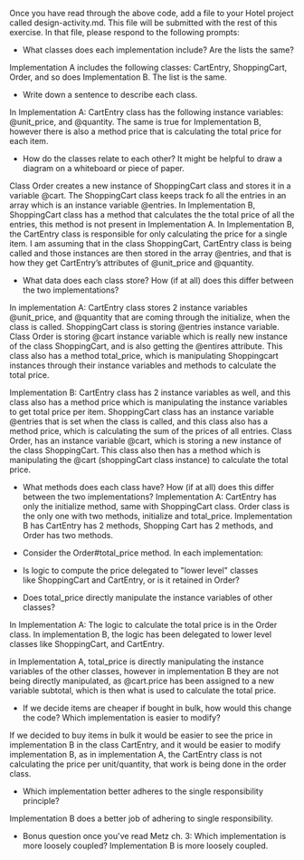Once you have read through the above code, add a file to your Hotel project called design-activity.md. This file will be submitted with the rest of this exercise. In that file, please respond to the following prompts:


* What classes does each implementation include? Are the lists the same?

Implementation A includes the following classes: CartEntry, ShoppingCart, Order, and so does Implementation B. The list is the same.  




* Write down a sentence to describe each class.

In Implementation A: CartEntry class has the following instance variables: @unit_price, and @quantity. The same is true for Implementation B, however there is also a method price that is calculating the total price for each item.

* How do the classes relate to each other? It might be helpful to draw a diagram on a whiteboard or piece of paper.

Class Order creates a new instance of ShoppingCart class and stores it in a variable @cart. The ShoppingCart class keeps track fo all the entries in an array which is an instance variable @entries. In Implementation B, ShoppingCart class has a method that calculates the the total price of all the entries, this method is not present in Implementation A.  In Implementation B, the CartEntry class is responsible for only calculating the price for a single item. I am assuming	that in the class ShoppingCart, CartEntry class is being called and those instances are then stored in the array @entries, and that is how they get CartEntry’s attributes of @unit_price and @quantity.

* What data does each class store? How (if at all) does this differ between the two implementations?

In implementation A: CartEntry class stores 2 instance variables @unit_price, and @quantity that are coming through the initialize, when the class is called.
ShoppingCart class is storing @entries instance variable.
Class Order is storing @cart instance variable which is really new instance of the class ShoppingCart, and is also getting the @entires attribute. This class also has a method total_price, which is manipulating Shoppingcart instances through their instance variables and methods to calculate the total price.

Implementation B: CartEntry class has 2 instance variables as well, and this class also has a method price which is manipulating the instance variables to get total price per item.
ShoppingCart class has an instance variable @entries that is set when the class is called, and this class also has a method price, which is calculating the sum of the prices of all entries.
Class Order, has an instance variable @cart, which is storing a new instance of the class ShoppingCart. This class also then has a method which is manipulating the @cart (shoppingCart class instance) to calculate the total price.


* What methods does each class have? How (if at all) does this differ between the two implementations?
Implementation A: CartEntry has only the initialize method, same with ShoppingCart class. Order class is the only one with two methods, initialize and total_price. Implementation B has CartEntry has 2 methods, Shopping Cart has 2 methods, and Order has two methods.

* Consider the Order#total_price method. In each implementation:
* Is logic to compute the price delegated to "lower level" classes like ShoppingCart and CartEntry, or is it retained in Order?
* Does total_price directly manipulate the instance variables of other classes?

In Implementation A: The logic to calculate the total price is in the Order class. In implementation B, the logic has been delegated to lower level classes like ShoppingCart, and CartEntry.

in Implementation A, total_price is directly manipulating the instance variables of the other classes, however in implementation B they are not being directly manipulated, as @cart.price has been assigned to a new variable subtotal, which is then what is used to calculate the total price.

* If we decide items are cheaper if bought in bulk, how would this change the code? Which implementation is easier to modify?

If we decided to buy items in bulk it would be easier to see the price in implementation B in the class CartEntry, and it would be easier to modify implementation B, as in implementation A, the CartEntry class is not calculating the price per unit/quantity, that work is being done in the order class.


* Which implementation better adheres to the single responsibility principle?

Implementation B does a better job of adhering to single responsibility.

* Bonus question once you've read Metz ch. 3: Which implementation is more loosely coupled?
Implementation B is more loosely coupled.
